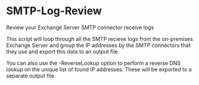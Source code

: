 # SMTP-Log-Review
Review your Exchange Server SMTP connector receive logs

This script will loop through all the SMTP recieve logs from the on-premises Exchange Server and group the IP addresses by the SMTP connectors that they use and export this data to an output file.

You can also use the -ReverseLookup option to perform a reverse DNS lookup on the unique list of found IP addresses. These will be exported to a separate output file.